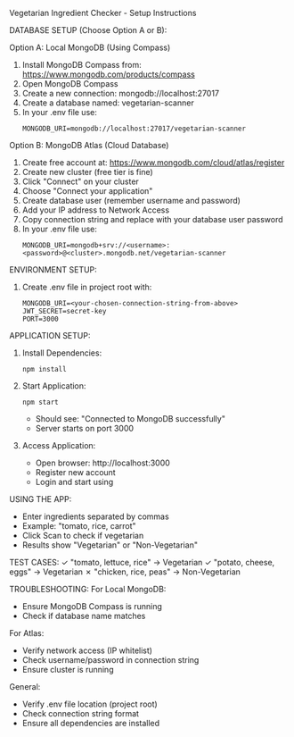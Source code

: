Vegetarian Ingredient Checker - Setup Instructions

DATABASE SETUP (Choose Option A or B):

Option A: Local MongoDB (Using Compass)
1. Install MongoDB Compass from: https://www.mongodb.com/products/compass
2. Open MongoDB Compass
3. Create a new connection: mongodb://localhost:27017
4. Create a database named: vegetarian-scanner
5. In your .env file use:
   ```
   MONGODB_URI=mongodb://localhost:27017/vegetarian-scanner
   ```

Option B: MongoDB Atlas (Cloud Database)
1. Create free account at: https://www.mongodb.com/cloud/atlas/register
2. Create new cluster (free tier is fine)
3. Click "Connect" on your cluster
4. Choose "Connect your application"
5. Create database user (remember username and password)
6. Add your IP address to Network Access
7. Copy connection string and replace <password> with your database user password
8. In your .env file use:
   ```
   MONGODB_URI=mongodb+srv://<username>:<password>@<cluster>.mongodb.net/vegetarian-scanner
   ```

ENVIRONMENT SETUP:
1. Create .env file in project root with:
   ```
   MONGODB_URI=<your-chosen-connection-string-from-above>
   JWT_SECRET=secret-key
   PORT=3000
   ```

APPLICATION SETUP:
1. Install Dependencies:
   ```
   npm install
   ```

2. Start Application:
   ```
   npm start
   ```
   - Should see: "Connected to MongoDB successfully"
   - Server starts on port 3000

3. Access Application:
   - Open browser: http://localhost:3000
   - Register new account
   - Login and start using

USING THE APP:
- Enter ingredients separated by commas
- Example: "tomato, rice, carrot"
- Click Scan to check if vegetarian
- Results show "Vegetarian" or "Non-Vegetarian"

TEST CASES:
✓ "tomato, lettuce, rice" → Vegetarian
✓ "potato, cheese, eggs" → Vegetarian
✗ "chicken, rice, peas" → Non-Vegetarian

TROUBLESHOOTING:
For Local MongoDB:
- Ensure MongoDB Compass is running
- Check if database name matches

For Atlas:
- Verify network access (IP whitelist)
- Check username/password in connection string
- Ensure cluster is running

General:
- Verify .env file location (project root)
- Check connection string format
- Ensure all dependencies are installed
